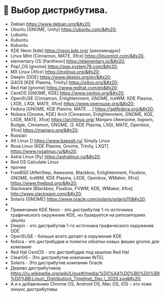 # 🚀 Выбор дистрибутива.

* Debian https://www.debian.org/&#x20;
* Ubuntu \[GNOME, Unity] https://ubuntu.com/&#x20;
* Lubuntu&#x20;
* Xubuntu&#x20;
* Kubuntu&#x20;
* KDE Neon \[kde] https://neon.kde.org/ {рекомендую}&#x20;
* Linux Mint \[Cinnamon, MATE, Xfce] https://linuxmint.com/&#x20;
* elementary OS \[Pantheon] https://elementary.io/&#x20;
* Pop!\_OS \[gnome] https://pop.system76.com/&#x20;
* MX Linux \[Xfce] https://mxlinux.org/&#x20;
* Deepin \[DDE] https://www.deepin.org/en/&#x20;
* Q4OS \[KDE Plasma, Trinity] https://q4os.org/&#x20;
* Red Hat \[gnome] https://www.redhat.com/en&#x20;
* CentOS \[GNOME, KDE] https://www.centos.org/&#x20;
* OpenSUSE \[Cinnamon, Enlightenment, GNOME, IceWM, KDE Plasma, LXDE, LXQt, MATE, Xfce] https://www.opensuse.org/&#x20;
* Fedora \[GNOME, KDE Plasma, MATE ....] https://getfedora.org/&#x20;
* Nobara \[Gnome, KDE] Arch \[Cinnamon, Enlightenment, GNOME, KDE, LXDE, MATE, Xfce] https://archlinux.org/ Manjaro \[Awesome, bspwm, Budgie, Cinnamon, GNOME, i3, KDE Plasma, LXQt, MATE, Openbox, Xfce] https://manjaro.org/&#x20;
* Russian&#x20;
* Alt Linux \[] https://www.basealt.ru/ Simply Linux&#x20;
* Rosa Linux \[KDE Plasma, Gnome, Trinity, LXQT] https://www.rosalinux.ru/&#x20;
* Astra Linux \[fly] https://astralinux.ru/&#x20;
* Red OS Calculate Linux&#x20;
* прочее&#x20;
* FreeBSD \[AfterStep, Awesome, Blackbox, Enlightenment, Fluxbox, GNOME, IceWM, KDE Plasma, LXDE, Openbox, WMaker, Xfce] https://www.freebsd.org/&#x20;
* Slackware \[Blackbox, Fluxbox, FVWM, KDE, WMaker, Xfce] http://www.slackware.com/&#x20;
* Solaris \[GNOME] https://www.oracle.com/solaris/solaris11/&#x20;
*
* Примечание KDE Neon - это дистрибутив 1-го источника графического окружение KDE, но базируется на репозиториях ubuntu&#x20;
* Deepin - это дистрибутив 1-го источника графического окружение DDE&#x20;
* OpenSUSE - больше всего делает в окружение KDE&#x20;
* fedora - это дистрибудив и полигон обкатки новых фишек gnome для компание&#x20;
* Red Hat CentOS - это дистрибудив под крылом Red Hat&#x20;
* ClearOS - Это дистрибутив компании INTEL&#x20;
* Solaris - Это дистрибутив компании Oracle&#x20;
* Дерево дистрибутивов https://ru.wikipedia.org/wiki/Linux#/media/%D0%A4%D0%B0%D0%B9%D0%BB:Linux\_Distribution\_Timeline\_Dec.\_2020.svg&#x20;
* А и к добавлению Chrome OS, Android OS, Mac OS, iOS – это тоже линукс дистрибутивы

